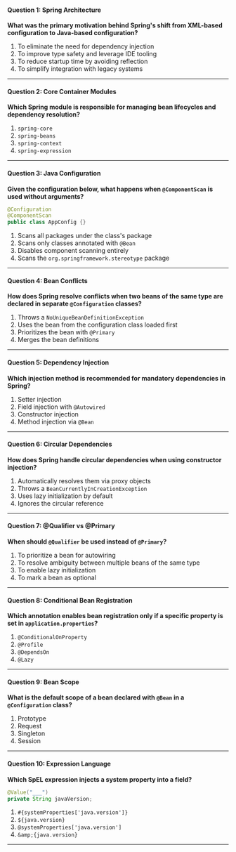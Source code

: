 
#### **Question 1: Spring Architecture**

**What was the primary motivation behind Spring's shift from XML-based configuration to Java-based configuration?**

1. To eliminate the need for dependency injection
2. To improve type safety and leverage IDE tooling
3. To reduce startup time by avoiding reflection
4. To simplify integration with legacy systems

---

#### **Question 2: Core Container Modules**

**Which Spring module is responsible for managing bean lifecycles and dependency resolution?**

1. `spring-core`
2. `spring-beans`
3. `spring-context`
4. `spring-expression`

---

#### **Question 3: Java Configuration**

**Given the configuration below, what happens when `@ComponentScan` is used without arguments?**

```java  
@Configuration  
@ComponentScan  
public class AppConfig {}  
```

1. Scans all packages under the class's package
2. Scans only classes annotated with `@Bean`
3. Disables component scanning entirely
4. Scans the `org.springframework.stereotype` package

---

#### **Question 4: Bean Conflicts**

**How does Spring resolve conflicts when two beans of the same type are declared in separate `@Configuration` classes?**

1. Throws a `NoUniqueBeanDefinitionException`
2. Uses the bean from the configuration class loaded first
3. Prioritizes the bean with `@Primary`
4. Merges the bean definitions

---

#### **Question 5: Dependency Injection**

**Which injection method is recommended for mandatory dependencies in Spring?**

1. Setter injection
2. Field injection with `@Autowired`
3. Constructor injection
4. Method injection via `@Bean`

---

#### **Question 6: Circular Dependencies**

**How does Spring handle circular dependencies when using constructor injection?**

1. Automatically resolves them via proxy objects
2. Throws a `BeanCurrentlyInCreationException`
3. Uses lazy initialization by default
4. Ignores the circular reference

---

#### **Question 7: @Qualifier vs @Primary**

**When should `@Qualifier` be used instead of `@Primary`?**

1. To prioritize a bean for autowiring
2. To resolve ambiguity between multiple beans of the same type
3. To enable lazy initialization
4. To mark a bean as optional

---

#### **Question 8: Conditional Bean Registration**

**Which annotation enables bean registration only if a specific property is set in `application.properties`?**

1. `@ConditionalOnProperty`
2. `@Profile`
3. `@DependsOn`
4. `@Lazy`

---

#### **Question 9: Bean Scope**

**What is the default scope of a bean declared with `@Bean` in a `@Configuration` class?**

1. Prototype
2. Request
3. Singleton
4. Session


---

#### **Question 10: Expression Language**

**Which SpEL expression injects a system property into a field?**

```java  
@Value("___")  
private String javaVersion;  
```

1. `#{systemProperties['java.version']}`
2. `${java.version}`
3. `@systemProperties['java.version']`
4. `&amp;{java.version}`

---
